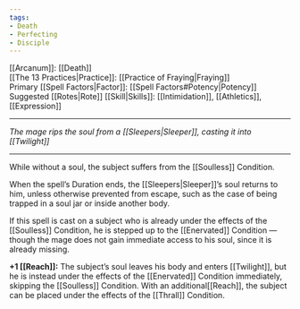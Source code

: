 ```yaml
---
tags:
- Death
- Perfecting
- Disciple
---
```


[[Arcanum]]: [[Death]]\
[[The 13 Practices|Practice]]: [[Practice of Fraying|Fraying]]\
Primary [[Spell Factors|Factor]]: [[Spell Factors#Potency|Potency]]\
Suggested [[Rotes|Rote]] [[Skill|Skills]]: [[Intimidation]], [[Athletics]], [[Expression]]

---

_The mage rips the soul from a [[Sleepers|Sleeper]], casting it into [[Twilight]]_

---

While without a soul, the subject suffers from the [[Soulless]] Condition.

When the spell’s Duration ends, the [[Sleepers|Sleeper]]’s soul returns to him, unless otherwise prevented from escape, such as the case of being trapped in a soul jar or inside another body.

If this spell is cast on a subject who is already under the effects of the [[Soulless]] Condition, he is stepped up to the [[Enervated]] Condition — though the mage does not gain immediate access to his soul, since it is already missing.

**+1 [[Reach]]:** The subject’s soul leaves his body and enters [[Twilight]], but he is instead under the effects of the [[Enervated]] Condition immediately, skipping the [[Soulless]] Condition. With an additional[[Reach]], the subject can be placed under the effects of the [[Thrall]] Condition.
